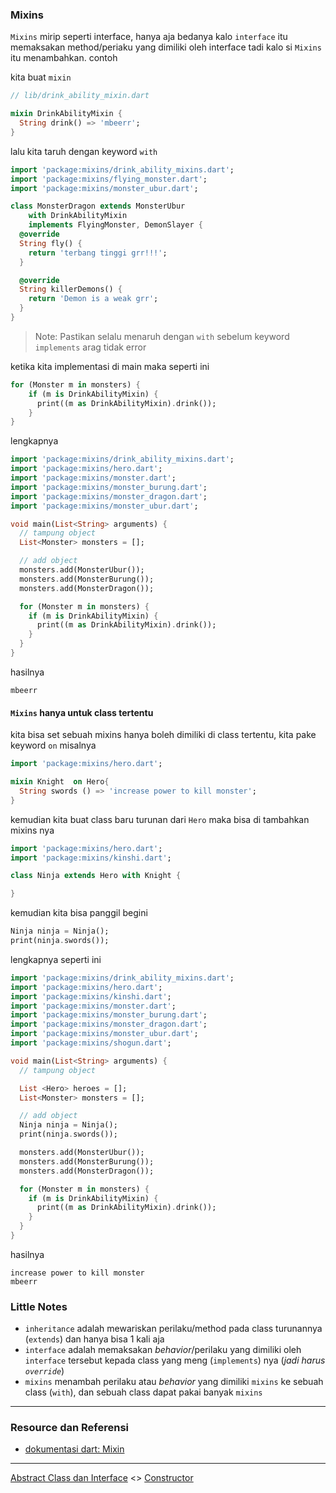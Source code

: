 ### Mixins

`Mixins` mirip seperti interface,  hanya aja bedanya kalo `interface` itu memaksakan method/periaku yang dimiliki oleh interface tadi
kalo si `Mixins` itu menambahkan. contoh

kita buat `mixin`

```dart
// lib/drink_ability_mixin.dart

mixin DrinkAbilityMixin {
  String drink() => 'mbeerr';
}
```

lalu kita taruh dengan keyword `with`

```dart
import 'package:mixins/drink_ability_mixins.dart';
import 'package:mixins/flying_monster.dart';
import 'package:mixins/monster_ubur.dart';

class MonsterDragon extends MonsterUbur
    with DrinkAbilityMixin
    implements FlyingMonster, DemonSlayer {
  @override
  String fly() {
    return 'terbang tinggi grr!!!';
  }

  @override
  String killerDemons() {
    return 'Demon is a weak grr';
  }
}
```

> Note: Pastikan selalu menaruh dengan `with` sebelum keyword `implements` arag tidak error

ketika kita implementasi di main
maka seperti ini

```dart
for (Monster m in monsters) {
    if (m is DrinkAbilityMixin) {
      print((m as DrinkAbilityMixin).drink());
    }
}
```

lengkapnya

```dart
import 'package:mixins/drink_ability_mixins.dart';
import 'package:mixins/hero.dart';
import 'package:mixins/monster.dart';
import 'package:mixins/monster_burung.dart';
import 'package:mixins/monster_dragon.dart';
import 'package:mixins/monster_ubur.dart';

void main(List<String> arguments) {
  // tampung object
  List<Monster> monsters = [];

  // add object
  monsters.add(MonsterUbur());
  monsters.add(MonsterBurung());
  monsters.add(MonsterDragon());

  for (Monster m in monsters) {
    if (m is DrinkAbilityMixin) {
      print((m as DrinkAbilityMixin).drink());
    }
  }
}
```

hasilnya

```
mbeerr
```

#### `Mixins` hanya untuk class tertentu

kita bisa set sebuah mixins hanya boleh dimiliki di class tertentu, kita pake keyword `on` misalnya

```dart
import 'package:mixins/hero.dart';

mixin Knight  on Hero{
  String swords () => 'increase power to kill monster';
}
```
kemudian kita buat class baru turunan dari `Hero` maka bisa di tambahkan mixins nya

```dart
import 'package:mixins/hero.dart';
import 'package:mixins/kinshi.dart';

class Ninja extends Hero with Knight {

}
```

kemudian kita bisa panggil begini

```dart
Ninja ninja = Ninja();
print(ninja.swords());
```
lengkapnya seperti ini

```dart
import 'package:mixins/drink_ability_mixins.dart';
import 'package:mixins/hero.dart';
import 'package:mixins/kinshi.dart';
import 'package:mixins/monster.dart';
import 'package:mixins/monster_burung.dart';
import 'package:mixins/monster_dragon.dart';
import 'package:mixins/monster_ubur.dart';
import 'package:mixins/shogun.dart';

void main(List<String> arguments) {
  // tampung object

  List <Hero> heroes = [];
  List<Monster> monsters = [];

  // add object
  Ninja ninja = Ninja();
  print(ninja.swords());

  monsters.add(MonsterUbur());
  monsters.add(MonsterBurung());
  monsters.add(MonsterDragon());

  for (Monster m in monsters) {
    if (m is DrinkAbilityMixin) {
      print((m as DrinkAbilityMixin).drink());
    }
  }
}
```

hasilnya

```
increase power to kill monster
mbeerr
```

### Little Notes

* `inheritance` adalah mewariskan perilaku/method pada class turunannya (`extends`) dan hanya bisa 1 kali aja
* `interface` adalah memaksakan *behavior*/perilaku yang dimiliki oleh `interface` tersebut kepada class yang meng (`implements`) nya (*jadi harus `override`*)
* `mixins` menambah perilaku atau *behavior* yang dimiliki `mixins` ke sebuah class (`with`), dan sebuah class dapat pakai banyak `mixins`

---

### Resource dan Referensi

* [dokumentasi dart: Mixin](https://dart.dev/guides/language/language-tour#adding-features-to-a-class-mixins)

---

[Abstract Class dan Interface](../absract_class/README.md) <> [Constructor]()